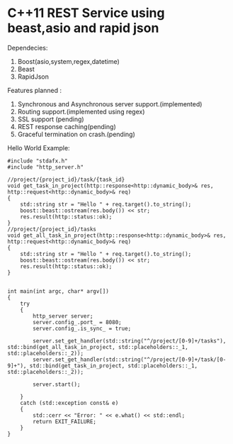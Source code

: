 # C++11 REST Service using beast,asio and rapid json

Dependecies:
1. Boost(asio,system,regex,datetime)
2. Beast
3. RapidJson


Features planned :
1. Synchronous and Asynchronous server support.(implemented)
2. Routing support.(implemented using regex)
3. SSL support (pending)
4. REST response caching(pending)
5. Graceful termination on crash.(pending)


Hello World Example:
```
#include "stdafx.h"
#include "http_server.h"

//project/{project_id}/task/{task_id}
void get_task_in_project(http::response<http::dynamic_body>& res, http::request<http::dynamic_body>& req)
{
	std::string str = "Hello " + req.target().to_string();
	boost::beast::ostream(res.body()) << str;
	res.result(http::status::ok);
}
//project/{project_id}/tasks
void get_all_task_in_project(http::response<http::dynamic_body>& res, http::request<http::dynamic_body>& req)
{
	std::string str = "Hello " + req.target().to_string();
	boost::beast::ostream(res.body()) << str;
	res.result(http::status::ok);
}


int main(int argc, char* argv[])
{
	try
	{
		http_server server;
		server.config_.port_ = 8080;
		server.config_.is_sync_ = true;

		server.set_get_handler(std::string("^/project/[0-9]+/tasks"), std::bind(get_all_task_in_project, std::placeholders::_1, std::placeholders::_2));
		server.set_get_handler(std::string("^/project/[0-9]+/task/[0-9]+"), std::bind(get_task_in_project, std::placeholders::_1, std::placeholders::_2));

		server.start();

	}
	catch (std::exception const& e)
	{
		std::cerr << "Error: " << e.what() << std::endl;
		return EXIT_FAILURE;
	}
}
```





